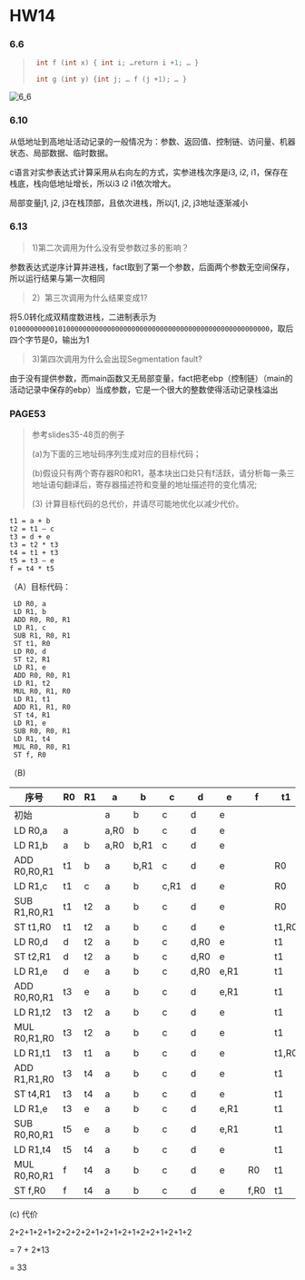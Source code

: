# HW14

### 6.6

> ```C
>  int f (int x) { int i; …return i +1; … }
> 
>  int g (int y) {int j; … f (j +1); … }
> ```

![6_6](./figs/6_6.jpg)



### 6.10

从低地址到高地址活动记录的一般情况为：参数、返回值、控制链、访问量、机器状态、局部数据、临时数据。

c语言对实参表达式计算采用从右向左的方式，实参进栈次序是i3, i2, i1，保存在栈底，栈向低地址增长，所以i3 i2 i1依次增大。

局部变量j1, j2, j3在栈顶部，且依次进栈，所以j1, j2, j3地址逐渐减小



### 6.13

> 1)第二次调用为什么没有受参数过多的影响？

参数表达式逆序计算并进栈，fact取到了第一个参数，后面两个参数无空间保存，所以运行结果与第一次相同

> 2）第三次调用为什么结果变成1?

将5.0转化成双精度数进栈，二进制表示为`0100000000010100000000000000000000000000000000000000000000000000`，取后四个字节是0，输出为1

> 3)第四次调用为什么会出现Segmentation fault?

由于没有提供参数，而main函数又无局部变量，fact把老ebp（控制链）（main的活动记录中保存的ebp）当成参数，它是一个很大的整数使得活动记录栈溢出



### PAGE53

> 参考slides35-48页的例子
>
> (a)为下面的三地址码序列生成对应的目标代码；
>
> (b)假设只有两个寄存器R0和R1，基本块出口处只有f活跃，请分析每一条三地址语句翻译后，寄存器描述符和变量的地址描述符的变化情况; 
>
> (3) 计算目标代码的总代价，并请尽可能地优化以减少代价。

```
t1 = a + b
t2 = t1 – c
t3 = d + e
t3 = t2 * t3
t4 = t1 + t3
t5 = t3 – e
f = t4 * t5
```

（A）目标代码：

```
 LD R0, a
 LD R1, b
 ADD R0, R0, R1 
 LD R1, c
 SUB R1, R0, R1
 ST t1, R0
 LD R0, d
 ST t2, R1
 LD R1, e
 ADD R0, R0, R1
 LD R1, t2
 MUL R0, R1, R0
 LD R1, t1
 ADD R1, R1, R0
 ST t4, R1
 LD R1, e
 SUB R0, R0, R1
 LD R1, t4
 MUL R0, R0, R1
 ST f, R0
```

（B)

| 序号         | R0   | R1   | a    | b    | c    | d    | e    | f    | t1    | t2    | t3   | t4    | t5   |
| ------------ | ---- | ---- | ---- | ---- | ---- | ---- | ---- | ---- | ----- | ----- | ---- | ----- | ---- |
| 初始         |      |      | a    | b    | c    | d    | e    |      |       |       |      |       |      |
| LD R0,a      | a    |      | a,R0 | b    | c    | d    | e    |      |       |       |      |       |      |
| LD R1,b      | a    | b    | a,R0 | b,R1 | c    | d    | e    |      |       |       |      |       |      |
| ADD R0,R0,R1 | t1   | b    | a    | b,R1 | c    | d    | e    |      | R0    |       |      |       |      |
| LD R1,c      | t1   | c    | a    | b    | c,R1 | d    | e    |      | R0    |       |      |       |      |
| SUB R1,R0,R1 | t1   | t2   | a    | b    | c    | d    | e    |      | R0    | R1    |      |       |      |
| ST t1,R0     | t1   | t2   | a    | b    | c    | d    | e    |      | t1,R0 | R1    |      |       |      |
| LD R0,d      | d    | t2   | a    | b    | c    | d,R0 | e    |      | t1    | R1    |      |       |      |
| ST t2,R1     | d    | t2   | a    | b    | c    | d,R0 | e    |      | t1    | t2,R1 |      |       |      |
| LD R1,e      | d    | e    | a    | b    | c    | d,R0 | e,R1 |      | t1    | t2    |      |       |      |
| ADD R0,R0,R1 | t3   | e    | a    | b    | c    | d    | e,R1 |      | t1    | t2    | R0   |       |      |
| LD R1,t2     | t3   | t2   | a    | b    | c    | d    | e    |      | t1    | t2,R1 | R0   |       |      |
| MUL R0,R1,R0 | t3   | t2   | a    | b    | c    | d    | e    |      | t1    | t2,R1 | R0   |       |      |
| LD R1,t1     | t3   | t1   | a    | b    | c    | d    | e    |      | t1,R0 | t2    | R0   |       |      |
| ADD R1,R1,R0 | t3   | t4   | a    | b    | c    | d    | e    |      | t1    | t2    | R0   | R1    |      |
| ST t4,R1     | t3   | t4   | a    | b    | c    | d    | e    |      | t1    | t2    | R0   | t4,R1 |      |
| LD R1,e      | t3   | e    | a    | b    | c    | d    | e,R1 |      | t1    | t2    | R0   | t4    |      |
| SUB R0,R0,R1 | t5   | e    | a    | b    | c    | d    | e,R1 |      | t1    | t2    |      | t4    | R0   |
| LD R1,t4     | t5   | t4   | a    | b    | c    | d    | e    |      | t1    | t2    |      | t4,R1 | R0   |
| MUL R0,R0,R1 | f    | t4   | a    | b    | c    | d    | e    | R0   | t1    | t2    |      | t4,R1 |      |
| ST f,R0      | f    | t4   | a    | b    | c    | d    | e    | f,R0 | t1    | t2    |      | t4,R1 |      |

(c) 代价

2+2+1+2+1+2+2+2+2+1+2+1+2+1+2+2+1+2+1+2

 = 7 + 2*13

 = 33